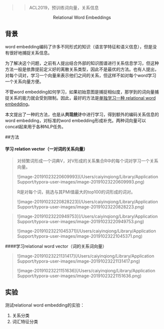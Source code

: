 > > ACL2019，预训练词向量，关系信息

<center>Relational Word Embeddings</center>

## 背景

word embedding编码了许多不同形式的知识（语言学特征和语义信息），但是没有很好地捕捉关系信息。

为了解决这个问题，之前有人提出结合外部的知识图谱进行关系信息学习，但这种方法一般是依靠提前定义好的离散关系类型，因此不是最优的方法。也有人提出，对每个词对，学习一个向量来表示他们之间的关系，但这样不如对每个word学习一个关系向量方便。



不管word embedding如何学习，如果初始意图是捕捉相似度，那学到的词向量捕捉关系的能力就会受到限制。因此，最好的方法是<u>单独学习一种 relational word embedding</u>。



本文提出了一种的方法，也是从**共现统计**中进行学习，得到额外的编码关系信息的word embedding，对标准的word embedding形成补充。两种词向量可以concat起来用于各种NLP任务。



##方法

#### 学习 relation vector（一对词的关系向量）

> 对频繁词形成一个词典V，对V形成的关系集合R中的每个词对学习一个关系向量。
>
> ![image-20191023220609993](/Users/caiyinqiong/Library/Application Support/typora-user-images/image-20191023220609993.png)
>
> R是对每个词，挑选与其PMI值最大的top100的词形成的词对。
>
> ![image-20191023220828223](/Users/caiyinqiong/Library/Application Support/typora-user-images/image-20191023220828223.png)



> ![image-20191023220949753](/Users/caiyinqiong/Library/Application Support/typora-user-images/image-20191023220949753.png)
>
> ![image-20191023221045371](/Users/caiyinqiong/Library/Application Support/typora-user-images/image-20191023221045371.png)



####学习relational word vector（词的关系词向量）

> ![image-20191023221131417](/Users/caiyinqiong/Library/Application Support/typora-user-images/image-20191023221131417.png)
>
> 
>
> ![image-20191023221151636](/Users/caiyinqiong/Library/Application Support/typora-user-images/image-20191023221151636.png)



## 实验

测试relational word embedding的实验：

1. 关系分类
2. 词汇特征分类









